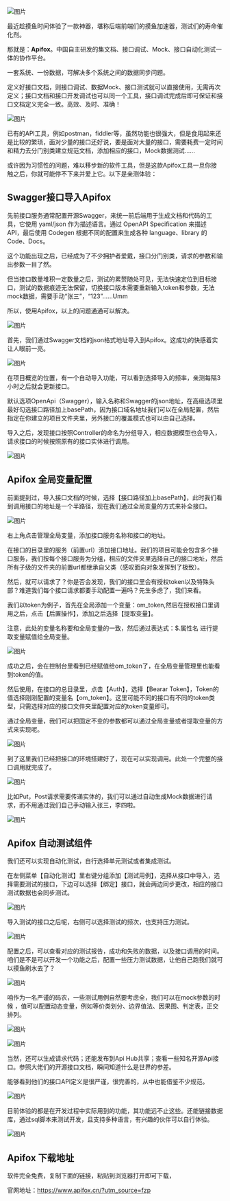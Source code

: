 ![图片](https://p3-juejin.byteimg.com/tos-cn-i-k3u1fbpfcp/9f8a89d5eaf74720b9c352048a44d5df~tplv-k3u1fbpfcp-zoom-1.image)

最近趁摸鱼时间体验了一款神器，堪称后端前端们的摸鱼加速器，测试们的寿命催化剂。

那就是：**Apifox**。中国自主研发的集文档、接口调试、Mock、接口自动化测试一体的协作平台。

一套系统、一份数据，可解决多个系统之间的数据同步问题。

定义好接口文档，则接口调试、数据Mock、接口测试就可以直接使用，无需再次定义；接口文档和接口开发调试也可以同一个工具，接口调试完成后即可保证和接口文档定义完全一致。高效、及时、准确！

![图片](https://p3-juejin.byteimg.com/tos-cn-i-k3u1fbpfcp/b6cd47a7883b41f780157cc74ea2f799~tplv-k3u1fbpfcp-zoom-1.image)

已有的API工具，例如postman，fiddler等，虽然功能也很强大，但是食用起来还是比较的繁琐，面对少量的接口还好说，要是面对大量的接口，需要耗费一定时间和精力去分门别类建立规范文档，添加相应的接口，Mock数据测试......

或许因为习惯性的问题，难以移步新的软件工具，但是这款Apifox工具一旦你接触之后，你就可能停不下来并爱上它。以下是亲测体验：


## Swagger接口导入Apifox



先前接口服务通常配置开源Swagger，来统一前后端用于生成文档和代码的工具，它使用 yaml/json 作为描述语言。通过 OpenAPI Specification 来描述 API，最后使用 Codegen 根据不同的配置来生成各种 language、library 的 Code、Docs。

这个功能出现之后，已经成为了不少拥护者爱戴，接口分门别类，请求的参数和输出参数一目了然。

但当接口数量堆积一定数量之后，测试的累赘随处可见，无法快速定位到目标接口，测试的数据痕迹无法保留，切换接口版本需要重新输入token和参数，无法mock数据，需要手动“张三”，“123”......Umm

所以，使用Apifox，以上的问题通通可以解决。


![图片](https://p3-juejin.byteimg.com/tos-cn-i-k3u1fbpfcp/9c9d0c16e5f64bd3a43520a550d9310d~tplv-k3u1fbpfcp-zoom-1.image)

首先，我们通过Swagger文档的json格式地址导入到Apifox。这成功的快感着实让人眼前一亮。

![图片](https://p3-juejin.byteimg.com/tos-cn-i-k3u1fbpfcp/2a240d445c9c45989a5c43783c702d8d~tplv-k3u1fbpfcp-zoom-1.image)



在项目概览的位置，有一个自动导入功能，可以看到选择导入的频率，亲测每隔3小时之后就会更新接口。

默认选项OpenApi（Swagger），输入名称和Swagger的json地址，在高级选项里最好勾选接口路径加上basePath，因为接口域名地址我们可以在全局配置，然后指定在你建立的项目文件夹里，另外接口的覆盖模式也可以由自己选择。

导入之后，发现接口按照Controller的命名为分组导入，相应数据模型也会导入，请求接口的时候按照原有的接口实体进行调用。

![图片](https://p3-juejin.byteimg.com/tos-cn-i-k3u1fbpfcp/fec581c31f514cd793bc575be8de3448~tplv-k3u1fbpfcp-zoom-1.image)



## Apifox 全局变量配置



前面提到过，导入接口文档的时候，选择【接口路径加上basePath】，此时我们看到调用接口的地址是一个半路径，现在我们通过全局变量的方式来补全接口。


![图片](https://p3-juejin.byteimg.com/tos-cn-i-k3u1fbpfcp/9a443644ca9e46e8b661faea5bbdbc6c~tplv-k3u1fbpfcp-zoom-1.image)


右上角点击管理全局变量，添加接口服务名称和接口的地址。

在接口的目录里的服务（前置url）添加接口地址。我们的项目可能会包含多个接口服务，我们按每个接口服务为分组，相应的文件夹里选择自己的接口地址，然后所有子级的文件夹的前置url都继承自父类（感叹面向对象发挥到了极致）。

然后，就可以请求了？你是否会发现，我们的接口里会有授权token以及特殊头部？难道我们每个接口请求都要手动配置一遍吗？先生多虑了，我们来看。

我们以token为例子，首先在全局添加一个变量：om_token,然后在授权接口里调用之后，点击【后置操作】，添加之后选择【提取变量】。

注意，此处的变量名称要和全局变量的一致，然后通过表达式：$.属性名 进行提取变量赋值给全局变量。



![图片](https://p3-juejin.byteimg.com/tos-cn-i-k3u1fbpfcp/92c51b43f1ab4abdaa4687fc5990738d~tplv-k3u1fbpfcp-zoom-1.image)



成功之后，会在控制台里看到已经赋值给om_token了，在全局变量管理里也能看到token的值。

然后使用，在接口的总目录里，点击【Auth】，选择【Bearar Token】，Token的值选择刚刚配置的变量名【om_token】。这里可能不同的接口有不同的token类型，只需选择对应的接口文件夹里配置对应的token变量即可。

通过全局变量，我们可以把固定不变的参数都可以通过全局变量或者提取变量的方式来实现呢。



![图片](https://p3-juejin.byteimg.com/tos-cn-i-k3u1fbpfcp/4fa3e1c72f3f4cecb07920f49eb3a1ad~tplv-k3u1fbpfcp-zoom-1.image)



到了这里我们已经把接口的环境搭建好了，现在可以实现调用。此处一个完整的接口调用就完成了。


![图片](https://p3-juejin.byteimg.com/tos-cn-i-k3u1fbpfcp/bdead6bc85ba407fbc457783e54753ba~tplv-k3u1fbpfcp-zoom-1.image)



比如Put，Post请求需要传递实体的，我们可以通过自动生成Mock数据进行请求，而不用通过我们自己手动输入张三，李四啦。



![图片](https://p3-juejin.byteimg.com/tos-cn-i-k3u1fbpfcp/5a769043ccc8407a8189f3957de77e65~tplv-k3u1fbpfcp-zoom-1.image)



## Apifox 自动测试组件



我们还可以实现自动化测试，自行选择单元测试或者集成测试。

在左侧菜单【自动化测试】里右键分组添加【测试用例】，选择从接口中导入，选择需要测试的接口，下边可以选择【绑定】接口，就会两边同步更改，相应的接口测试数据也会同步测试。

![图片](https://p3-juejin.byteimg.com/tos-cn-i-k3u1fbpfcp/bca003822a9840ab8a362555cc0915da~tplv-k3u1fbpfcp-zoom-1.image)



导入测试的接口之后呢，右侧可以选择测试的频次，也支持压力测试。




![图片](https://p3-juejin.byteimg.com/tos-cn-i-k3u1fbpfcp/27729a67800b403a8b7eee96db1ec0a4~tplv-k3u1fbpfcp-zoom-1.image)



配置之后，可以查看对应的测试报告，成功和失败的数据，以及接口调用的时间。咱们是不是可以开发一个功能之后，配置一些压力测试数据，让他自己跑我们就可以摸鱼刷水去了？



![图片](https://p3-juejin.byteimg.com/tos-cn-i-k3u1fbpfcp/2126c6d839bd4029bb4bcd56231458ed~tplv-k3u1fbpfcp-zoom-1.image)



咱作为一名严谨的码农，一些测试用例自然要考虑全，我们可以在mock参数的时候 ，值可以配置动态变量，例如等价类划分、边界值法、因果图、判定表，正交排列。



![图片](https://p3-juejin.byteimg.com/tos-cn-i-k3u1fbpfcp/8c61c1b3756344e087e7a48670056765~tplv-k3u1fbpfcp-zoom-1.image)



![图片](https://p3-juejin.byteimg.com/tos-cn-i-k3u1fbpfcp/d11dbb91a38e4bb483712f28f182d864~tplv-k3u1fbpfcp-zoom-1.image)



当然，还可以生成请求代码；还能发布到Api Hub共享；查看一些知名开源Api接口。参照大佬们的开源接口文档，瞬间知道什么是世界的参差。

能够看到他们的接口API定义是很严谨，很完善的，从中也能借鉴不少规范。



![图片](https://p3-juejin.byteimg.com/tos-cn-i-k3u1fbpfcp/2ca3d76b747f47d8a3696308ea8dd2de~tplv-k3u1fbpfcp-zoom-1.image)



目前体验的都是在开发过程中实际用到的功能，其功能远不止这些。还能链接数据库，通过sql脚本来测试开发，且支持多种语言，有兴趣的伙伴可以自行体验。

![图片](https://p3-juejin.byteimg.com/tos-cn-i-k3u1fbpfcp/6d23e54641e9417d94dcfdce9bd57f42~tplv-k3u1fbpfcp-zoom-1.image)



## Apifox 下载地址

软件完全免费，复制下面的链接，粘贴到浏览器打开即可下载，

官网地址：https://www.apifox.cn/?utm_source=fzp